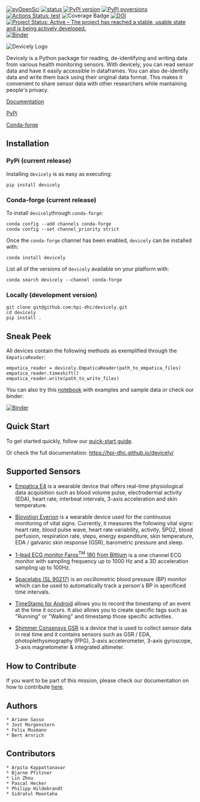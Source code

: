 [![pyOpenSci](https://tinyurl.com/y22nb8up)](https://github.com/pyOpenSci/software-review/issues/37)
[![status](https://joss.theoj.org/papers/3abafc8a04e02d7c61d0bf4fb714af28/status.svg)](https://joss.theoj.org/papers/3abafc8a04e02d7c61d0bf4fb714af28)
[![PyPI version](https://badge.fury.io/py/devicely.svg)](https://badge.fury.io/py/devicely)
[![PyPI pyversions](https://img.shields.io/pypi/pyversions/devicely.svg)](https://pypi.python.org/pypi/devicely/)
[![Actions Status: test](https://github.com/hpi-dhc/devicely/workflows/test/badge.svg)](https://github.com/hpi-dhc/devicely/actions/workflows/test.yml)
![Coverage Badge](https://img.shields.io/endpoint?url=https://gist.githubusercontent.com/jostmorgenstern/270a0114dfad9251945a146dd6d29fa6/raw/devicely_coverage_main.json)
[![DOI](https://zenodo.org/badge/279395106.svg)](https://zenodo.org/badge/latestdoi/279395106)
[![Project Status: Active – The project has reached a stable, usable state and is being actively developed.](https://www.repostatus.org/badges/latest/active.svg)](https://www.repostatus.org/#active)
[![Binder](https://mybinder.org/badge_logo.svg)](https://mybinder.org/v2/gh/hpi-dhc/devicely-example/HEAD)

![Devicely Logo](https://github.com/hpi-dhc/devicely/blob/main/imgs/logo/devicely-logo.png)

Devicely is a Python package for reading, de-identifying and writing data from various health monitoring sensors.
With devicely, you can read sensor data and have it easily accessible in dataframes.
You can also de-identify data and write them back using their original data format. This makes it convenient to share sensor data with other researchers while mantaining people's privacy.

[Documentation](https://hpi-dhc.github.io/devicely/)

[PyPi](https://pypi.org/project/devicely/)

[Conda-forge](https://github.com/conda-forge/devicely-feedstock)

## Installation

### PyPi (current release)

Installing `devicely` is as easy as executing:

`pip install devicely`

### Conda-forge (current release)

To install `devicely`through `conda-forge`:

```
conda config --add channels conda-forge
conda config --set channel_priority strict
```

Once the `conda-forge` channel has been enabled, `devicely` can be installed with:

`conda install devicely`

List all of the versions of `devicely` available on your platform with:

`conda search devicely --channel conda-forge`

### Locally (development version)

```
git clone git@github.com:hpi-dhc/devicely.git
cd devicely
pip install .
```

## Sneak Peek

All devices contain the following methods as exemplified through the `EmpaticaReader`:

```
empatica_reader = devicely.EmpaticaReader(path_to_empatica_files)
empatica_reader.timeshift()
empatica_reader.write(path_to_write_files)
```

You can also try this [notebook](https://github.com/hpi-dhc/devicely-example)
with examples and sample data or check our binder:

[![Binder](https://mybinder.org/badge_logo.svg)](https://mybinder.org/v2/gh/hpi-dhc/devicely-example/HEAD)

## Quick Start

To get started quickly, follow our [quick-start guide](https://hpi-dhc.github.io/devicely/examples.html#).

Or check the full documentation: https://hpi-dhc.github.io/devicely/


## Supported Sensors

- [Empatica E4](https://e4.empatica.com/e4-wristband) is a wearable device that offers real-time physiological data acquisition such as blood volume pulse, electrodermal activity (EDA), heart rate, interbeat intervals, 3-axis acceleration and skin temperature.

- [Biovotion Everion](https://www.biovotion.com/everion/) is a wearable device used for the continuous monitoring of vital signs. Currently, it measures the following vital signs: heart rate, blood pulse wave, heart rate variability, activity, SPO2, blood perfusion, respiration rate, steps, energy expenditure, skin temperature, EDA / galvanic skin response (GSR), barometric pressure and sleep.

- [1-lead ECG monitor Faros<sup>TM</sup> 180 from Bittium](https://shop.bittium.com/product/36/bittium-faros-180-solution-pack) is a one channel ECG monitor with sampling frequency up to 1000 Hz and a 3D acceleration sampling up to 100Hz.

- [Spacelabs (SL 90217)](https://www.spacelabshealthcare.com/products/diagnostic-cardiology/abp-monitoring/90217a/) is an oscillometric blood pressure (BP) monitor which can be used to automatically track a person's BP in specificed time intervals.

- [TimeStamp for Android](https://play.google.com/store/apps/details?id=gj.timestamp&hl=en) allows you to record the timestamp of an event at the time it occurs. It also allows you to create specific tags such as "Running" or "Walking" and timestamp those specific activities.

- [Shimmer Consensys GSR](https://www.shimmersensing.com/products/gsr-optical-pulse-development-kit#specifications-tab) is a device that is used to collect sensor data in real time and it contains sensors such as GSR / EDA, photoplethysmography (PPG), 3-axis accelerometer, 3-axis gyroscope, 3-axis magnetometer & integrated altimeter.

## How to Contribute

If you want to be part of this mission, please check our documentation on how to contribute [here](https://hpi-dhc.github.io/devicely/contribution.html).

## Authors

```
* Ariane Sasso
* Jost Morgenstern
* Felix Musmann
* Bert Arnrich
```

## Contributors

```
* Arpita Kappattanavar
* Bjarne Pfitzner
* Lin Zhou
* Pascal Hecker
* Philipp Hildebrandt
* Sidratul Moontaha
```
